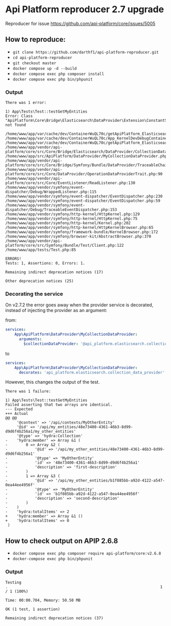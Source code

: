 # Api Platform reproducer 2.7 upgrade

Reproducer for issue https://github.com/api-platform/core/issues/5005

## How to reproduce:
- `git clone https://github.com/darthf1/api-platform-reproducer.git`
- `cd api-platform-reproducer`
- `git checkout master`
- `docker compose up -d --build`
- `docker compose exec php composer install`
- `docker compose exec php bin/phpunit`

### Output
```
There was 1 error:

1) App\Tests\Test::testGetMyEntities
Error: Class "ApiPlatform\Core\Bridge\Elasticsearch\DataProvider\Extension\ConstantScoreFilterExtension" not found

/home/www/app/var/cache/dev/ContainerWuQL70c/getApiPlatform_Elasticsearch_RequestBodySearchExtension_ConstantScoreFilterService.php:20
/home/www/app/var/cache/dev/ContainerWuQL70c/App_KernelDevDebugContainer.php:483
/home/www/app/var/cache/dev/ContainerWuQL70c/getApiPlatform_Elasticsearch_CollectionDataProviderService.php:23
/home/www/app/vendor/api-platform/core/src/Core/Bridge/Elasticsearch/DataProvider/CollectionDataProvider.php:120
/home/www/app/src/ApiPlatform/DataProvider/MyCollectionDataProvider.php:25
/home/www/app/vendor/api-platform/core/src/Core/Bridge/Symfony/Bundle/DataProvider/TraceableChainSubresourceDataProvider.php:63
/home/www/app/vendor/api-platform/core/src/Core/DataProvider/OperationDataProviderTrait.php:90
/home/www/app/vendor/api-platform/core/src/Core/EventListener/ReadListener.php:130
/home/www/app/vendor/symfony/event-dispatcher/Debug/WrappedListener.php:115
/home/www/app/vendor/symfony/event-dispatcher/EventDispatcher.php:230
/home/www/app/vendor/symfony/event-dispatcher/EventDispatcher.php:59
/home/www/app/vendor/symfony/event-dispatcher/Debug/TraceableEventDispatcher.php:153
/home/www/app/vendor/symfony/http-kernel/HttpKernel.php:129
/home/www/app/vendor/symfony/http-kernel/HttpKernel.php:75
/home/www/app/vendor/symfony/http-kernel/Kernel.php:202
/home/www/app/vendor/symfony/http-kernel/HttpKernelBrowser.php:65
/home/www/app/vendor/symfony/framework-bundle/KernelBrowser.php:172
/home/www/app/vendor/symfony/browser-kit/AbstractBrowser.php:370
/home/www/app/vendor/api-platform/core/src/Symfony/Bundle/Test/Client.php:122
/home/www/app/tests/Test.php:85

ERRORS!
Tests: 1, Assertions: 0, Errors: 1.

Remaining indirect deprecation notices (17)

Other deprecation notices (25)
```

### Decorating the service
On v2.7.2 the error goes away when the provider service is decorated, instead of injecting the provider as an argument:

from:
```yaml
services:
    App\ApiPlatform\DataProvider\MyCollectionDataProvider:
      arguments:
        $collectionDataProvider: '@api_platform.elasticsearch.collection_data_provider'
```
to
```yaml
services:
    App\ApiPlatform\DataProvider\MyCollectionDataProvider:
      decorates: 'api_platform.elasticsearch.collection_data_provider'
```

However, this changes the output of the test. 
```
There was 1 failure:

1) App\Tests\Test::testGetMyEntities
Failed asserting that two arrays are identical.
--- Expected
+++ Actual
@@ @@
     '@context' => '/api/contexts/MyOtherEntity'
     '@id' => '/api/my_entities/48e73400-4361-46b3-8d99-d9d6f4b256a1/my_other_entities'
     '@type' => 'hydra:Collection'
-    'hydra:member' => Array &1 (
-        0 => Array &2 (
-            '@id' => '/api/my_other_entities/48e73400-4361-46b3-8d99-d9d6f4b256a1'
-            '@type' => 'MyOtherEntity'
-            'id' => '48e73400-4361-46b3-8d99-d9d6f4b256a1'
-            'description' => 'first-description'
-        )
-        1 => Array &3 (
-            '@id' => '/api/my_other_entities/b1f085bb-a92d-4122-a547-0ea44ee4956f'
-            '@type' => 'MyOtherEntity'
-            'id' => 'b1f085bb-a92d-4122-a547-0ea44ee4956f'
-            'description' => 'second-description'
-        )
-    )
-    'hydra:totalItems' => 2
+    'hydra:member' => Array &1 ()
+    'hydra:totalItems' => 0
 )
```


## How to check output on APIP 2.6.8
- `docker compose exec php composer require api-platform/core:v2.6.8`
- `docker-compose exec php bin/phpunit`

### Output
```
Testing 
.                                                                   1 / 1 (100%)

Time: 00:00.704, Memory: 50.50 MB

OK (1 test, 1 assertion)

Remaining indirect deprecation notices (37)
```
